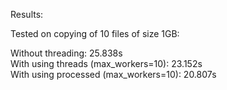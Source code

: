 Results:

Tested on copying of 10 files of size 1GB:

Without threading: 25.838s  
With using threads (max_workers=10): 23.152s  
With using processed (max_workers=10): 20.807s
